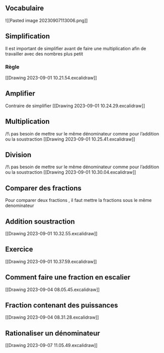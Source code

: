 ## Vocabulaire
![[Pasted image 20230907113006.png]]

## Simplification
Il est important de simplifier avant de faire une multiplication afin de travailler avec des nombres plus petit

### Règle 
[[Drawing 2023-09-01 10.21.54.excalidraw]]

## Amplifier
Contraire de simplifier
[[Drawing 2023-09-01 10.24.29.excalidraw]]

## Multiplication
/!\ pas besoin de mettre sur le même dénominateur comme pour l’addition ou la soustraction 
[[Drawing 2023-09-01 10.25.41.excalidraw]]

## Division
/!\ pas besoin de mettre sur le même dénominateur comme pour l’addition ou la soustraction 
[[Drawing 2023-09-01 10.30.04.excalidraw]]

## Comparer des fractions
Pour comparer deux fractions , il faut mettre la fractions sous le même denominateur

## Addition soustraction
[[Drawing 2023-09-01 10.32.55.excalidraw]]

## Exercice 
[[Drawing 2023-09-01 10.37.59.excalidraw]]

## Comment faire une fraction en escalier
[[Drawing 2023-09-04 08.05.45.excalidraw]]

## Fraction contenant des puissances
[[Drawing 2023-09-04 08.31.28.excalidraw]]

## Rationaliser un dénominateur 
[[Drawing 2023-09-07 11.05.49.excalidraw]]
